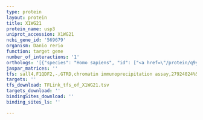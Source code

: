 ```yaml
---
type: protein
layout: protein
title: X1WG21
protein_name: usp3
uniprot_accession: X1WG21
ncbi_gene_id: '569679'
organism: Danio rerio
function: target gene
number_of_interactions: '1'
orthologs: '[{"species": "Homo sapiens", "id": ["<a href=\"/protein/q9y6i4\">Q9Y6I4</a>"]}, {"species": "Mus musculus", "id": ["<a href=\"/protein/q91w36\">Q91W36</a>"]}, {"species": "Rattus norvegicus", "id": ["<a href=\"/protein/d4a4f6\">D4A4F6</a>"]}, {"species": "Caenorhabditis elegans", "id": ["<a href=\"/protein/q9grv2\">Q9GRV2</a>"]}, {"species": "Saccharomyces cerevisiae", "id": ["<a href=\"/protein/p50102\">P50102</a>"]}]'
jaspar_matrices: ''
tfs: sall4,F1QDF2,-,GTRD,chromatin immunoprecipitation assay,27924024%5Buid%5D,No
targets: ''
tfs_download: TFLink_tfs_of_X1WG21.tsv
targets_download: ''
bindingSites_download: ''
binding_sites_ls: ''

---
```

